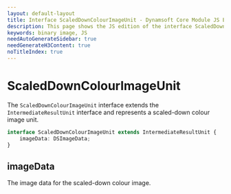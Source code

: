 ```yaml
---
layout: default-layout
title: Interface ScaledDownColourImageUnit - Dynamsoft Core Module JS Edition API Reference
description: This page shows the JS edition of the interface ScaledDownColourImageUnit in Dynamsoft Core Module.
keywords: binary image, JS
needAutoGenerateSidebar: true
needGenerateH3Content: true
noTitleIndex: true
---
```


# ScaledDownColourImageUnit

The `ScaledDownColourImageUnit` interface extends the `IntermediateResultUnit` interface and represents a scaled-down colour image unit.

```typescript
interface ScaledDownColourImageUnit extends IntermediateResultUnit {
    imageData: DSImageData;
} 
```

## imageData

The image data for the scaled-down colour image.
